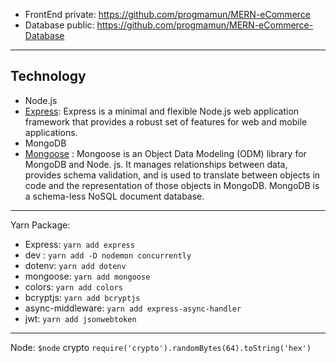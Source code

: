 - FrontEnd private: https://github.com/progmamun/MERN-eCommerce
- Database public: https://github.com/progmamun/MERN-eCommerce-Database

---
## Technology
- Node.js
- [Express](https://expressjs.com/): Express is a minimal and flexible Node.js web application framework that provides a robust set of features for web and mobile applications.
- MongoDB
- [Mongoose](https://mongoosejs.com/) : Mongoose is an Object Data Modeling (ODM) library for MongoDB and Node. js. It manages relationships between data, provides schema validation, and is used to translate between objects in code and the representation of those objects in MongoDB. MongoDB is a schema-less NoSQL document database.

---
Yarn Package:
- Express: `yarn add express`
- dev : `yarn add -D nodemon concurrently`
- dotenv: `yarn add dotenv`
- mongoose: `yarn add mongoose`
- colors: `yarn add colors`
- bcryptjs: `yarn add bcryptjs`
- async-middleware: `yarn add express-async-handler`
- jwt: `yarn add jsonwebtoken`

---
Node: `$node` crypto `require('crypto').randomBytes(64).toString('hex')`
